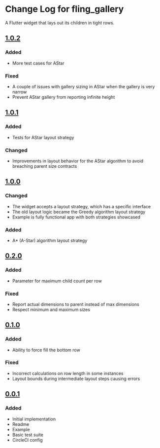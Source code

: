 # Change Log for fling\_gallery

A Flutter widget that lays out its children in tight rows.

## [1.0.2]

### Added

- More test cases for AStar

### Fixed

- A couple of issues with gallery sizing in AStar when the gallery is very narrow
- Prevent AStar gallery from reporting infinite height

## [1.0.1]

### Added

- Tests for AStar layout strategy

### Changed

- Improvements in layout behavior for the AStar algorithm to avoid breaching parent size contracts

## [1.0.0]

### Changed

- The widget accepts a layout strategy, which has a specific interface
- The old layout logic became the Greedy algorithm layout strategy
- Example is fully functional app with both strategies showcased

### Added

- A* (A-Star) algorithm layout strategy

## [0.2.0]

### Added

- Parameter for maximum child count per row

### Fixed

- Report actual dimensions to parent instead of max dimensions
- Respect minimum and maximum sizes

## [0.1.0]

### Added

- Ability to force fill the bottom row

### Fixed

- Incorrect calculations on row length in some instances
- Layout bounds during intermediate layout steps causing errors

## [0.0.1]

### Added

- Initial implementation
- Readme
- Example
- Basic test suite
- CircleCI config

[Unreleased]: https://bitbucket.org/mongoose13/fling-gallery/commits/
[1.0.2]: https://bitbucket.org/mongoose13/fling-gallery/commits/tag/1.0.2
[1.0.1]: https://bitbucket.org/mongoose13/fling-gallery/commits/tag/1.0.1
[1.0.0]: https://bitbucket.org/mongoose13/fling-gallery/commits/tag/1.0.0
[0.2.0]: https://bitbucket.org/mongoose13/fling-gallery/commits/tag/0.2.0
[0.1.0]: https://bitbucket.org/mongoose13/fling-gallery/commits/tag/0.1.0
[0.0.1]: https://bitbucket.org/mongoose13/fling-gallery/commits/tag/0.0.1
